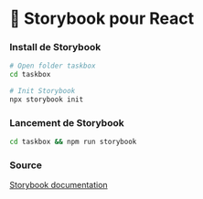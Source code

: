 # 📖 Storybook pour React

### Install de Storybook

```sh
# Open folder taskbox
cd taskbox

# Init Storybook
npx storybook init

```

### Lancement de Storybook

```sh
cd taskbox && npm run storybook 

```

### Source
[Storybook documentation](https://storybook.js.org/tutorials/intro-to-storybook/react/fr/get-started/)
